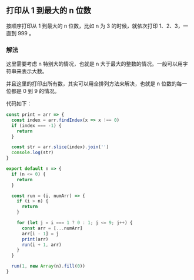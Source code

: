 ## 打印从 1 到最大的 n 位数

按顺序打印从 1 到最大的 n 位数，比如 n 为 3 的时候，就依次打印 1、2、3，一直到 999 。

### 解法

这里需要考虑 n 特别大的情况，也就是 n 大于最大的整数的情况。一般可以用字符串来表示大数。

并且这里的打印出所有数，其实可以用全排列方法来解决，也就是 n 位数的每一位都是 0 到 9 的情况。

代码如下：

```js
const print = arr => {
  const index = arr.findIndex(x => x !== 0)
  if (index === -1) {
    return
  }

  const str = arr.slice(index).join('')
  console.log(str)
}

export default n => {
  if (n <= 0) {
    return
  }

  const run = (i, numArr) => {
    if (i > n) {
      return
    }

    for (let j = i === 1 ? 0 : 1; j <= 9; j++) {
      const arr = [...numArr]
      arr[i - 1] = j
      print(arr)
      run(i + 1, arr)
    }
  }

  run(1, new Array(n).fill(0))
}
```
